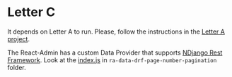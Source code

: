 # Letter C

It depends on Letter A to run. Please, follow the instructions in the [Letter A project](../a/README.md).

The React-Admin has a custom Data Provider that supports [NDjango Rest Framework](https://github.com/juntossomosmais/NDjango.RestFramework). Look at the [index.js](src/ra-data-ndjango-rest-framework-pagination/index.js) in `ra-data-drf-page-number-pagination` folder.
